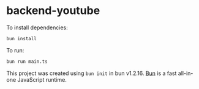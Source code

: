 # backend-youtube

To install dependencies:

```bash
bun install
```

To run:

```bash
bun run main.ts
```

This project was created using `bun init` in bun v1.2.16. [Bun](https://bun.sh) is a fast all-in-one JavaScript runtime.
